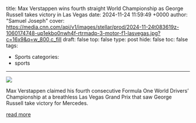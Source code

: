title: Max Verstappen wins fourth straight World Championship as George Russell takes victory in Las Vegas
date: 2024-11-24 11:59:49 +0000
author: "Samuel Joseph"
cover: https://media.cnn.com/api/v1/images/stellar/prod/2024-11-24t083619z-1060174748-up1ekbo0nwh4f-rtrmadp-3-motor-f1-lasvegas.jpg?c=16x9&q=w_800,c_fill
draft: false
top: false
type: post
hide: false
toc: false
tags:
  - Sports
categories:
  - sports
---

![](https://media.cnn.com/api/v1/images/stellar/prod/2024-11-24t083619z-1060174748-up1ekbo0nwh4f-rtrmadp-3-motor-f1-lasvegas.jpg?c=16x9&q=w_800,c_fill)

Max Verstappen claimed his fourth consecutive Formula One World Drivers’ Championship at a breathless Las Vegas Grand Prix that saw George Russell take victory for Mercedes.

[read more](https://www.cnn.com/2024/11/24/sport/max-verstappen-wins-world-championship-las-vegas-spt-intl/index.html)
